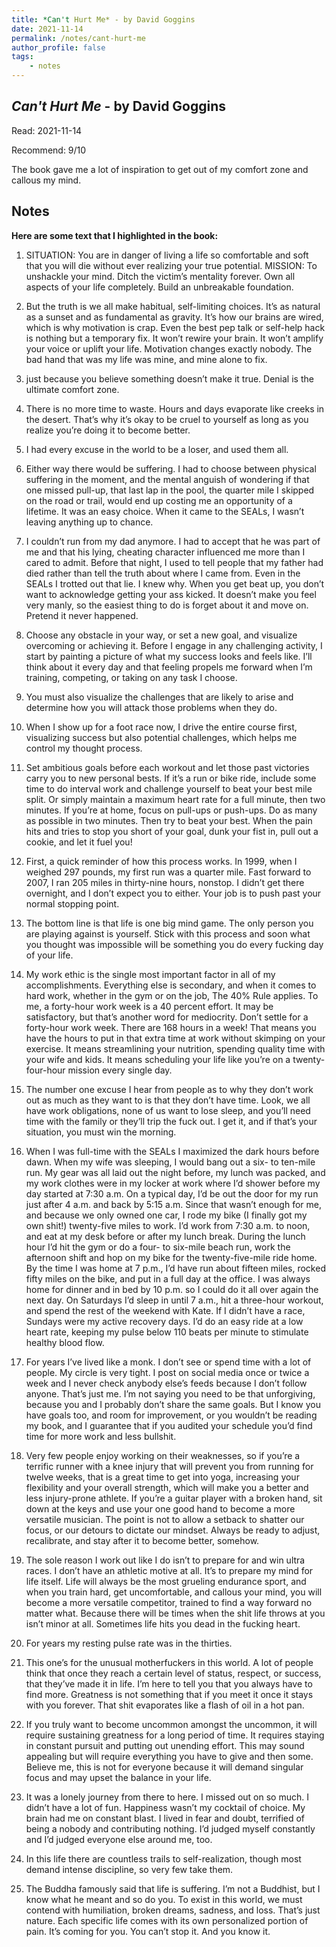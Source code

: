 ```yaml
---
title: *Can't Hurt Me* - by David Goggins
date: 2021-11-14
permalink: /notes/cant-hurt-me
author_profile: false
tags:
    - notes
---
```


## *Can't Hurt Me* - by David Goggins

Read: 2021-11-14

Recommend: 9/10

The book gave me a lot of inspiration to get out of my comfort zone and callous my mind. 

## Notes

**Here are some text that I highlighted in the book:** 

1. SITUATION: You are in danger of living a life so comfortable and soft that you will die without ever realizing your true potential.  MISSION: To unshackle your mind. Ditch the victim’s mentality forever. Own all aspects of your life completely. Build an unbreakable foundation.

1. But the truth is we all make habitual, self-limiting choices. It’s as natural as a sunset and as fundamental as gravity. It’s how our brains are wired, which is why motivation is crap. Even the best pep talk or self-help hack is nothing but a temporary fix. It won’t rewire your brain. It won’t amplify your voice or uplift your life. Motivation changes exactly nobody. The bad hand that was my life was mine, and mine alone to fix.

1. just because you believe something doesn’t make it true. Denial is the ultimate comfort zone.

1. There is no more time to waste. Hours and days evaporate like creeks in the desert. That’s why it’s okay to be cruel to yourself as long as you realize you’re doing it to become better. 

1. I had every excuse in the world to be a loser, and used them all.

1.  Either way there would be suffering. I had to choose between physical suffering in the moment, and the mental anguish of wondering if that one missed pull-up, that last lap in the pool, the quarter mile I skipped on the road or trail, would end up costing me an opportunity of a lifetime. It was an easy choice. When it came to the SEALs, I wasn’t leaving anything up to chance.

1. I couldn’t run from my dad anymore. I had to accept that he was part of me and that his lying, cheating character influenced me more than I cared to admit. Before that night, I used to tell people that my father had died rather than tell the truth about where I came from. Even in the SEALs I trotted out that lie. I knew why. When you get beat up, you don’t want to acknowledge getting your ass kicked. It doesn’t make you feel very manly, so the easiest thing to do is forget about it and move on. Pretend it never happened.

1. Choose any obstacle in your way, or set a new goal, and visualize overcoming or achieving it. Before I engage in any challenging activity, I start by painting a picture of what my success looks and feels like. I’ll think about it every day and that feeling propels me forward when I’m training, competing, or taking on any task I choose.

1. You must also visualize the challenges that are likely to arise and determine how you will attack those problems when they do.

1. When I show up for a foot race now, I drive the entire course first, visualizing success but also potential challenges, which helps me control my thought process. 

1. Set ambitious goals before each workout and let those past victories carry you to new personal bests. If it’s a run or bike ride, include some time to do interval work and challenge yourself to beat your best mile split. Or simply maintain a maximum heart rate for a full minute, then two minutes. If you’re at home, focus on pull-ups or push-ups. Do as many as possible in two minutes. Then try to beat your best. When the pain hits and tries to stop you short of your goal, dunk your fist in, pull out a cookie, and let it fuel you!

1. First, a quick reminder of how this process works. In 1999, when I weighed 297 pounds, my first run was a quarter mile. Fast forward to 2007, I ran 205 miles in thirty-nine hours, nonstop. I didn’t get there overnight, and I don’t expect you to either. Your job is to push past your normal stopping point.

1. The bottom line is that life is one big mind game. The only person you are playing against is yourself. Stick with this process and soon what you thought was impossible will be something you do every fucking day of your life. 

1. My work ethic is the single most important factor in all of my accomplishments. Everything else is secondary, and when it comes to hard work, whether in the gym or on the job, The 40% Rule applies. To me, a forty-hour work week is a 40 percent effort. It may be satisfactory, but that’s another word for mediocrity. Don’t settle for a forty-hour work week. There are 168 hours in a week! That means you have the hours to put in that extra time at work without skimping on your exercise. It means streamlining your nutrition, spending quality time with your wife and kids. It means scheduling your life like you’re on a twenty-four-hour mission every single day.

1. The number one excuse I hear from people as to why they don’t work out as much as they want to is that they don’t have time. Look, we all have work obligations, none of us want to lose sleep, and you’ll need time with the family or they’ll trip the fuck out. I get it, and if that’s your situation, you must win the morning.

1. When I was full-time with the SEALs I maximized the dark hours before dawn. When my wife was sleeping, I would bang out a six- to ten-mile run. My gear was all laid out the night before, my lunch was packed, and my work clothes were in my locker at work where I’d shower before my day started at 7:30 a.m. On a typical day, I’d be out the door for my run just after 4 a.m. and back by 5:15 a.m. Since that wasn’t enough for me, and because we only owned one car, I rode my bike (I finally got my own shit!) twenty-five miles to work. I’d work from 7:30 a.m. to noon, and eat at my desk before or after my lunch break. During the lunch hour I’d hit the gym or do a four- to six-mile beach run, work the afternoon shift and hop on my bike for the twenty-five-mile ride home. By the time I was home at 7 p.m., I’d have run about fifteen miles, rocked fifty miles on the bike, and put in a full day at the office. I was always home for dinner and in bed by 10 p.m. so I could do it all over again the next day. On Saturdays I’d sleep in until 7 a.m., hit a three-hour workout, and spend the rest of the weekend with Kate. If I didn’t have a race, Sundays were my active recovery days. I’d do an easy ride at a low heart rate, keeping my pulse below 110 beats per minute to stimulate healthy blood flow.

1. For years I’ve lived like a monk. I don’t see or spend time with a lot of people. My circle is very tight. I post on social media once or twice a week and I never check anybody else’s feeds because I don’t follow anyone. That’s just me. I’m not saying you need to be that unforgiving, because you and I probably don’t share the same goals. But I know you have goals too, and room for improvement, or you wouldn’t be reading my book, and I guarantee that if you audited your schedule you’d find time for more work and less bullshit.

1. Very few people enjoy working on their weaknesses, so if you’re a terrific runner with a knee injury that will prevent you from running for twelve weeks, that is a great time to get into yoga, increasing your flexibility and your overall strength, which will make you a better and less injury-prone athlete. If you’re a guitar player with a broken hand, sit down at the keys and use your one good hand to become a more versatile musician. The point is not to allow a setback to shatter our focus, or our detours to dictate our mindset. Always be ready to adjust, recalibrate, and stay after it to become better, somehow.

1. The sole reason I work out like I do isn’t to prepare for and win ultra races. I don’t have an athletic motive at all. It’s to prepare my mind for life itself. Life will always be the most grueling endurance sport, and when you train hard, get uncomfortable, and callous your mind, you will become a more versatile competitor, trained to find a way forward no matter what. Because there will be times when the shit life throws at you isn’t minor at all. Sometimes life hits you dead in the fucking heart.

1. For years my resting pulse rate was in the thirties.

1. This one’s for the unusual motherfuckers in this world. A lot of people think that once they reach a certain level of status, respect, or success, that they’ve made it in life. I’m here to tell you that you always have to find more. Greatness is not something that if you meet it once it stays with you forever. That shit evaporates like a flash of oil in a hot pan.

1. If you truly want to become uncommon amongst the uncommon, it will require sustaining greatness for a long period of time. It requires staying in constant pursuit and putting out unending effort. This may sound appealing but will require everything you have to give and then some. Believe me, this is not for everyone because it will demand singular focus and may upset the balance in your life.

1. It was a lonely journey from there to here. I missed out on so much. I didn’t have a lot of fun. Happiness wasn’t my cocktail of choice. My brain had me on constant blast. I lived in fear and doubt, terrified of being a nobody and contributing nothing. I’d judged myself constantly and I’d judged everyone else around me, too.

1. In this life there are countless trails to self-realization, though most demand intense discipline, so very few take them.

1. The Buddha famously said that life is suffering. I’m not a Buddhist, but I know what he meant and so do you. To exist in this world, we must contend with humiliation, broken dreams, sadness, and loss. That’s just nature. Each specific life comes with its own personalized portion of pain. It’s coming for you. You can’t stop it. And you know it.

